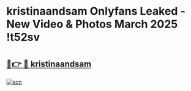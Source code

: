 # kristinaandsam Onlyfans Leaked - New Video & Photos March 2025 !t52sv

# <h2><a href="https://osovt3.iuczelnia.edu.pl?title=kristinaandsam&ref=t52sv">🔗👉 🔴 kristinaandsam</a></h2>

[![acn](https://github.com/user-attachments/assets/0f9c940e-d8b0-45ae-aac7-cd30a18b3e1c)](https://osovt3.iuczelnia.edu.pl?title=kristinaandsam&ref=t52sv)


